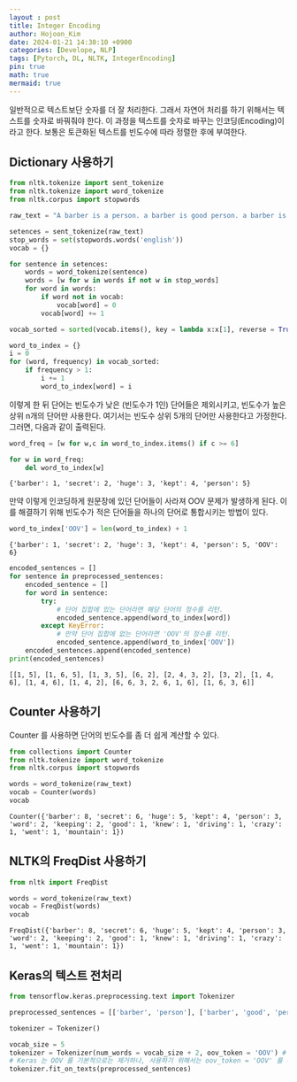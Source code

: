 ```yaml
---
layout : post
title: Integer Encoding
author: Hojoon_Kim
date: 2024-01-21 14:30:10 +0900
categories: [Develope, NLP]
tags: [Pytorch, DL, NLTK, IntegerEncoding]
pin: true
math: true
mermaid: true
---
```

일반적으로 텍스트보단 숫자를 더 잘 처리한다. 그래서 자연어 처리를 하기 위해서는 텍스트를 숫자로 바꿔줘야 한다. 이 과정을 텍스트를 숫자로 바꾸는 인코딩(Encoding)이라고 한다. 보통은 토큰화된 텍스트를 빈도수에 따라 정렬한 후에 부여한다.

## Dictionary 사용하기
```python
from nltk.tokenize import sent_tokenize
from nltk.tokenize import word_tokenize
from nltk.corpus import stopwords

raw_text = "A barber is a person. a barber is good person. a barber is huge person. he Knew A Secret! The Secret He Kept is huge secret. Huge secret. His barber kept his word. a barber kept his word. His barber kept his secret. But keeping and keeping such a huge secret to himself was driving the barber crazy. the barber went up a huge mountain."

setences = sent_tokenize(raw_text)
stop_words = set(stopwords.words('english'))
vocab = {}

for sentence in setences:
    words = word_tokenize(sentence)
    words = [w for w in words if not w in stop_words]
    for word in words:
        if word not in vocab:
            vocab[word] = 0
        vocab[word] += 1

vocab_sorted = sorted(vocab.items(), key = lambda x:x[1], reverse = True)

word_to_index = {}
i = 0
for (word, frequency) in vocab_sorted:
    if frequency > 1:
        i += 1
        word_to_index[word] = i

```
이렇게 한 뒤 단어는 빈도수가 낮은 (빈도수가 1인) 단어들은 제외시키고, 빈도수가 높은 상위 n개의 단어만 사용한다. 여기서는 빈도수 상위 5개의 단어만 사용한다고 가정한다. 그러면, 다음과 같이 출력된다.
```python
word_freq = [w for w,c in word_to_index.items() if c >= 6]

for w in word_freq:
    del word_to_index[w]
```
```
{'barber': 1, 'secret': 2, 'huge': 3, 'kept': 4, 'person': 5}
```

만약 이렇게 인코딩하게 원문장에 있던 단어들이 사라져 OOV 문제가 발생하게 된다. 이를 해결하기 위해 빈도수가 적은 단어들을 하나의 단어로 통합시키는 방법이 있다.

```python
word_to_index['OOV'] = len(word_to_index) + 1
```
```
{'barber': 1, 'secret': 2, 'huge': 3, 'kept': 4, 'person': 5, 'OOV': 6}
```

```python
encoded_sentences = []
for sentence in preprocessed_sentences:
    encoded_sentence = []
    for word in sentence:
        try:
            # 단어 집합에 있는 단어라면 해당 단어의 정수를 리턴.
            encoded_sentence.append(word_to_index[word])
        except KeyError:
            # 만약 단어 집합에 없는 단어라면 'OOV'의 정수를 리턴.
            encoded_sentence.append(word_to_index['OOV'])
    encoded_sentences.append(encoded_sentence)
print(encoded_sentences)
```
```
[[1, 5], [1, 6, 5], [1, 3, 5], [6, 2], [2, 4, 3, 2], [3, 2], [1, 4, 6], [1, 4, 6], [1, 4, 2], [6, 6, 3, 2, 6, 1, 6], [1, 6, 3, 6]]
```

## Counter 사용하기
Counter 를 사용하면 단어의 빈도수를 좀 더 쉽게 계산할 수 있다.
```python
from collections import Counter
from nltk.tokenize import word_tokenize
from nltk.corpus import stopwords

words = word_tokenize(raw_text)
vocab = Counter(words)
vocab
```
```
Counter({'barber': 8, 'secret': 6, 'huge': 5, 'kept': 4, 'person': 3, 'word': 2, 'keeping': 2, 'good': 1, 'knew': 1, 'driving': 1, 'crazy': 1, 'went': 1, 'mountain': 1})
```

## NLTK의 FreqDist 사용하기
```python
from nltk import FreqDist

words = word_tokenize(raw_text)
vocab = FreqDist(words)
vocab
```
```
FreqDist({'barber': 8, 'secret': 6, 'huge': 5, 'kept': 4, 'person': 3, 'word': 2, 'keeping': 2, 'good': 1, 'knew': 1, 'driving': 1, 'crazy': 1, 'went': 1, 'mountain': 1})
```

## Keras의 텍스트 전처리

```python
from tensorflow.keras.preprocessing.text import Tokenizer

preprocessed_sentences = [['barber', 'person'], ['barber', 'good', 'person'], ['barber', 'huge', 'person'], ['knew', 'secret'], ['secret', 'kept', 'huge', 'secret'], ['huge', 'secret'], ['barber', 'kept', 'word'], ['barber', 'kept', 'word'], ['barber', 'kept', 'secret'], ['keeping', 'keeping', 'huge', 'secret', 'driving', 'barber', 'crazy'], ['barber', 'went', 'huge', 'mountain']]

tokenizer = Tokenizer()

vocab_size = 5
tokenizer = Tokenizer(num_words = vocab_size + 2, oov_token = 'OOV') # 상위 5개 단어만 사용
# Keras 는 OOV 를 기본적으로는 제거하나, 사용하기 위해서는 oov_token = 'OOV' 를 추가해줘야 하고, 기본적으로 OOV 의 인덱스는 1이다.
tokenizer.fit_on_texts(preprocessed_sentences)
```




